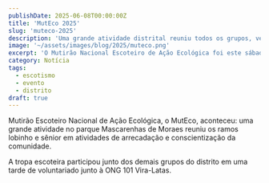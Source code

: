```yaml
---
publishDate: 2025-06-08T00:00:00Z
title: 'MutEco 2025'
slug: 'muteco-2025'
description: 'Uma grande atividade distrital reuniu todos os grupos, venha saber mais sobre o MutEco.'
image: '~/assets/images/blog/2025/muteco.png'
excerpt: 'O Mutirão Nacional Escoteiro de Ação Ecológica foi este sábado, no parque Mascarenhas de Moreas. Saiba mais sobre nossa atividade!'
category: Notícia
tags:
  - escotismo
  - evento
  - distrito
draft: true
---
```


Mutirão Escoteiro Nacional de Ação Ecológica, o MutEco, aconteceu: uma grande atividade no parque Mascarenhas de Moraes reuniu os ramos lobinho e sênior em atividades de arrecadação e conscientização da comunidade.

A tropa escoteira participou junto dos demais grupos do distrito em uma tarde de voluntariado junto à ONG 101 Vira-Latas.

